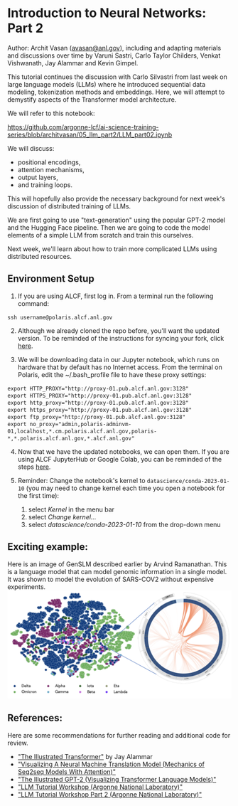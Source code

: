 # Introduction to Neural Networks: Part 2

Author: Archit Vasan (avasan@anl.gov), including and adapting materials and discussions over time by Varuni Sastri, Carlo Taylor Childers, Venkat Vishwanath, Jay Alammar and Kevin Gimpel.

This tutorial continues the discussion with Carlo Silvastri from last week on large language models (LLMs) where he introduced sequential data modeling, tokenization methods and embeddings.
Here, we will attempt to demystify aspects of the Transformer model architecture.

We will refer to this notebook:

https://github.com/argonne-lcf/ai-science-training-series/blob/architvasan/05_llm_part2/LLM_part02.ipynb

We will discuss:
* positional encodings,
* attention mechanisms,
* output layers,
* and training loops.

This will hopefully also provide the necessary background for next week's discussion of distributed training of LLMs.

We are first going to use "text-generation" using the popular GPT-2 model and the Hugging Face pipeline. Then we are going to code the model elements of a simple LLM from scratch and train this ourselves.

Next week, we'll learn about how to train more complicated LLMs using distributed resources. 


## Environment Setup
1. If you are using ALCF, first log in. From a terminal run the following command:
```
ssh username@polaris.alcf.anl.gov
```

2. Although we already cloned the repo before, you'll want the updated version. To be reminded of the instructions for syncing your fork, click [here](https://github.com/argonne-lcf/ai-science-training-series/blob/main/00_introToAlcf/03_githubHomework.md).

3. We will be downloading data in our Jupyter notebook, which runs on hardware that by default has no Internet access. From the terminal on Polaris, edit the ~/.bash_profile file to have these proxy settings:
```
export HTTP_PROXY="http://proxy-01.pub.alcf.anl.gov:3128"
export HTTPS_PROXY="http://proxy-01.pub.alcf.anl.gov:3128"
export http_proxy="http://proxy-01.pub.alcf.anl.gov:3128"
export https_proxy="http://proxy-01.pub.alcf.anl.gov:3128"
export ftp_proxy="http://proxy-01.pub.alcf.anl.gov:3128"
export no_proxy="admin,polaris-adminvm-01,localhost,*.cm.polaris.alcf.anl.gov,polaris-*,*.polaris.alcf.anl.gov,*.alcf.anl.gov"
```

4. Now that we have the updated notebooks, we can open them. If you are using ALCF JupyterHub or Google Colab, you can be reminded of the steps [here](https://github.com/argonne-lcf/ai-science-training-series/blob/main/01_intro_AI_on_Supercomputer/01_linear_regression_sgd.ipynb). 

5. Reminder: Change the notebook's kernel to `datascience/conda-2023-01-10` (you may need to change kernel each time you open a notebook for the first time):

    1. select *Kernel* in the menu bar
    2. select *Change kernel...*
    3. select *datascience/conda-2023-01-10* from the drop-down menu

## __Exciting example:__

Here is an image of GenSLM described earlier by Arvind Ramanathan. This is a language model that can model genomic information in a single model. It was shown to model the evolution of SARS-COV2 without expensive experiments.
![GenSLM](images/genslm.png)

## __References:__

Here are some recommendations for further reading and additional code for review.

* ["The Illustrated Transformer"](https://jalammar.github.io/illustrated-transformer/) by Jay Alammar
* ["Visualizing A Neural Machine Translation Model (Mechanics of Seq2seq Models With Attention)"](https://jalammar.github.io/visualizing-neural-machine-translation-mechanics-of-seq2seq-models-with-attention/) 
* ["The Illustrated GPT-2 (Visualizing Transformer Language Models)"](https://jalammar.github.io/illustrated-gpt2/)
* ["LLM Tutorial Workshop (Argonne National Laboratory)"](https://github.com/brettin/llm_tutorial/tree/main)
* ["LLM Tutorial Workshop Part 2 (Argonne National Laboratory)"](https://github.com/argonne-lcf/llm-workshop)

